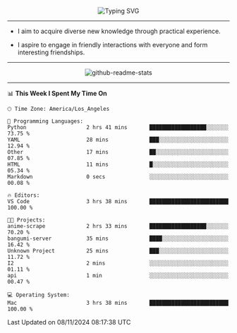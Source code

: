 <p align="center">
  <img src="https://readme-typing-svg.demolab.com?font=Fira+Code&weight=500&size=32&duration=2500&pause=1600&center=true&vCenter=true&random=false&width=1024&height=64&lines=Hi+there+%F0%9F%91%8B;I'm+delighted+you+could+make+it+here+%F0%9F%8E%89;I'm+Harry%2C+a+college+student+still+finding+my+way" alt="Typing SVG" />
</p>


---


- I aim to acquire diverse new knowledge through practical experience.

- I aspire to engage in friendly interactions with everyone and form interesting friendships.


---


<p align="center">
  <img src="https://github-readme-stats.vercel.app/api?username=Harry-Jing&show_icons=true" alt="github-readme-stats"/>
</p>


---

<!--START_SECTION:waka-->
📊 **This Week I Spent My Time On** 

```text
🕑︎ Time Zone: America/Los_Angeles

💬 Programming Languages: 
Python                   2 hrs 41 mins       ██████████████████░░░░░░░   73.75 % 
YAML                     28 mins             ███░░░░░░░░░░░░░░░░░░░░░░   12.94 % 
Other                    17 mins             ██░░░░░░░░░░░░░░░░░░░░░░░   07.85 % 
HTML                     11 mins             █░░░░░░░░░░░░░░░░░░░░░░░░   05.34 % 
Markdown                 0 secs              ░░░░░░░░░░░░░░░░░░░░░░░░░   00.08 % 

🔥 Editors: 
VS Code                  3 hrs 38 mins       █████████████████████████   100.00 % 

🐱‍💻 Projects: 
anime-scrape             2 hrs 33 mins       ██████████████████░░░░░░░   70.20 % 
bangumi-server           35 mins             ████░░░░░░░░░░░░░░░░░░░░░   16.42 % 
Unknown Project          25 mins             ███░░░░░░░░░░░░░░░░░░░░░░   11.72 % 
I2                       2 mins              ░░░░░░░░░░░░░░░░░░░░░░░░░   01.11 % 
api                      1 min               ░░░░░░░░░░░░░░░░░░░░░░░░░   00.47 % 

💻 Operating System: 
Mac                      3 hrs 38 mins       █████████████████████████   100.00 % 
```


 Last Updated on 08/11/2024 08:17:38 UTC
<!--END_SECTION:waka-->
